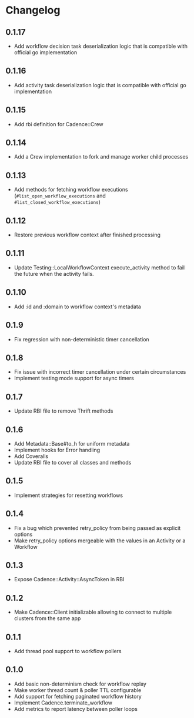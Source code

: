 # Changelog

## 0.1.17
- Add workflow decision task deserialization logic that is compatible with official go implementation

## 0.1.16
- Add activity task deserialization logic that is compatible with official go implementation

## 0.1.15
- Add rbi definition for Cadence::Crew

## 0.1.14
- Add a Crew implementation to fork and manage worker child processes

## 0.1.13
- Add methods for fetching workflow executions (`#list_open_workflow_executions` and `#list_closed_workflow_executions`)

## 0.1.12
- Restore previous workflow context after finished processing

## 0.1.11
- Update Testing::LocalWorkflowContext execute_activity method to fail the future when the activity fails. 

## 0.1.10
- Add :id and :domain to workflow context's metadata

## 0.1.9
- Fix regression with non-deterministic timer cancellation

## 0.1.8
- Fix issue with incorrect timer cancellation under certain circumstances
- Implement testing mode support for async timers

## 0.1.7
- Update RBI file to remove Thrift methods

## 0.1.6
- Add Metadata::Base#to_h for uniform metadata
- Implement hooks for Error handling
- Add Coveralls
- Update RBI file to cover all classes and methods

## 0.1.5
- Implement strategies for resetting workflows

## 0.1.4
- Fix a bug which prevented retry_policy from being passed as explicit options
- Make retry_policy options mergeable with the values in an Activity or a Workflow

## 0.1.3
- Expose Cadence::Activity::AsyncToken in RBI

## 0.1.2
- Make Cadence::Client initializable allowing to connect to multiple clusters from the same app

## 0.1.1
- Add thread pool support to workflow pollers

## 0.1.0
- Add basic non-determinism check for workflow replay
- Make worker thread count & poller TTL configurable
- Add support for fetching paginated workflow history
- Implement Cadence.terminate_workflow
- Add metrics to report latency between poller loops
